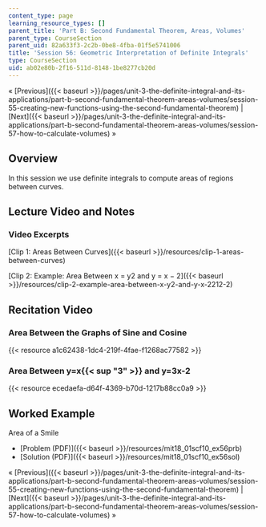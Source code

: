 ```yaml
---
content_type: page
learning_resource_types: []
parent_title: 'Part B: Second Fundamental Theorem, Areas, Volumes'
parent_type: CourseSection
parent_uid: 82a633f3-2c2b-0be8-4fba-01f5e5741006
title: 'Session 56: Geometric Interpretation of Definite Integrals'
type: CourseSection
uid: ab02e80b-2f16-511d-8148-1be8277cb20d
---
```


« [Previous]({{< baseurl >}}/pages/unit-3-the-definite-integral-and-its-applications/part-b-second-fundamental-theorem-areas-volumes/session-55-creating-new-functions-using-the-second-fundamental-theorem) | [Next]({{< baseurl >}}/pages/unit-3-the-definite-integral-and-its-applications/part-b-second-fundamental-theorem-areas-volumes/session-57-how-to-calculate-volumes) »

Overview
--------

In this session we use definite integrals to compute areas of regions between curves.

Lecture Video and Notes
-----------------------

### Video Excerpts

[Clip 1: Areas Between Curves]({{< baseurl >}}/resources/clip-1-areas-between-curves)

[Clip 2: Example: Area Between x = y2 and y = x − 2]({{< baseurl >}}/resources/clip-2-example-area-between-x-y2-and-y-x-2212-2)

Recitation Video
----------------

### Area Between the Graphs of Sine and Cosine

{{< resource a1c62438-1dc4-219f-4fae-f1268ac77582 >}}

### Area Between y=x{{< sup "3" >}} and y=3x-2

{{< resource ecedaefa-d64f-4369-b70d-1217b88cc0a9 >}}

Worked Example
--------------

Area of a Smile

*   [Problem (PDF)]({{< baseurl >}}/resources/mit18_01scf10_ex56prb)
*   [Solution (PDF)]({{< baseurl >}}/resources/mit18_01scf10_ex56sol)

« [Previous]({{< baseurl >}}/pages/unit-3-the-definite-integral-and-its-applications/part-b-second-fundamental-theorem-areas-volumes/session-55-creating-new-functions-using-the-second-fundamental-theorem) | [Next]({{< baseurl >}}/pages/unit-3-the-definite-integral-and-its-applications/part-b-second-fundamental-theorem-areas-volumes/session-57-how-to-calculate-volumes) »